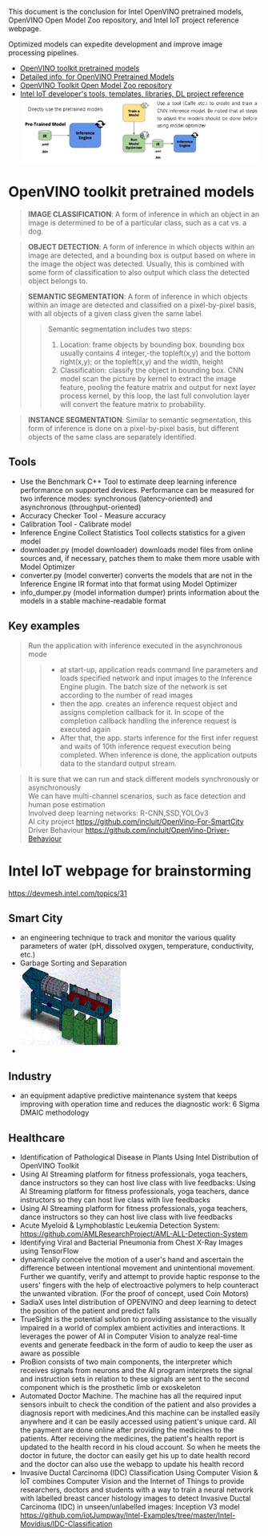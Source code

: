 This document is the conclusion for Intel OpenVINO pretrained models, OpenVINO Open Model Zoo repository, and Intel IoT project reference webpage.  

Optimized models can expedite development and improve image processing pipelines.  
* [OpenVINO toolkit pretrained models](https://software.intel.com/en-us/openvino-toolkit/documentation/pretrained-models)  
* [Detailed info. for OpenVINO Pretrained Models](https://docs.openvinotoolkit.org/latest/_docs_resources_introduction.html)  
* [OpenVINO Toolkit Open Model Zoo repository](https://github.com/opencv/open_model_zoo)  
* [Intel IoT developer's tools, templates, libraries, DL project reference](https://devmesh.intel.com/topics/31)  
![How to use models](use_models.GIF)   
# OpenVINO toolkit pretrained models
> **IMAGE CLASSIFICATION**: A form of inference in which an object in an image is determined to be of a particular class, such as a cat vs. a dog.  

> **OBJECT DETECTION**: A form of inference in which objects within an image are detected, and a bounding box is output based on where in the image the object was detected. Usually, this is combined with some form of classification to also output which class the detected object belongs to.  

> **SEMANTIC SEGMENTATION**: A form of inference in which objects within an image are detected and classified on a pixel-by-pixel basis, with all objects of a given class given the same label.  
>> Semantic segmentation includes two steps:  
>> 1)	Location: frame objects by bounding box. bounding box usually contains 4 integer,-the topleft(x,y) and the bottom right(x,y); or the topleft(x,y) and the width, height  
>> 2)	Classification: classify the object in bounding box. CNN model scan the picture by kernel to extract the image feature, pooling the feature matrix and output for next layer process kernel, by this loop, the last full convolution layer will convert the feature matrix to probability.  

> **INSTANCE SEGMENTATION**: Similar to semantic segmentation, this form of inference is done on a pixel-by-pixel basis, but different objects of the same class are separately identified.  

## Tools  
* Use the Benchmark C++ Tool to estimate deep learning inference performance on supported devices. Performance can be measured for two inference modes: synchronous (latency-oriented) and asynchronous (throughput-oriented)  
* Accuracy Checker Tool - Measure accuracy  
* Calibration Tool - Calibrate model 
* Inference Engine Collect Statistics Tool collects statistics for a given model  
* downloader.py (model downloader) downloads model files from online sources and, if necessary, patches them to make them more usable with Model Optimizer  
*  converter.py (model converter) converts the models that are not in the Inference Engine IR format into that format using Model Optimizer  
* info_dumper.py (model information dumper) prints information about the models in a stable machine-readable format  

## Key examples
> Run the application with inference executed in the asynchronous mode  
>> * at start-up, application reads command line parameters and loads specified network and input images to the Inference Engine plugin. The batch size of the network is set according to the number of read images  
>> * then the app. creates an inference request object and assigns completion callback for it. In scope of the completion callback handling the inference request is executed again  
>> * After that, the app. starts inference for the first infer request and waits of 10th inference request execution being completed. When inference is done, the application outputs data to the standard output stream.  

> It is sure that we can run and stack different models synchronously or asynchronously  
> We can have multi-channel scenarios, such as face detection and human pose estimation  
> Involved deep learning networks: R-CNN,SSD,YOLOv3  
> AI city project https://github.com/incluit/OpenVino-For-SmartCity  
> Driver Behaviour https://github.com/incluit/OpenVino-Driver-Behaviour  

# Intel IoT webpage for brainstorming
https://devmesh.intel.com/topics/31  
## Smart City
* an engineering technique to track and monitor the various quality parameters of water (pH, dissolved oxygen, temperature, conductivity, etc.)  
* Garbage Sorting and Separation  
![Garbage Sorting](garbagesplit.GIF)  
* 
## Industry
* an equipment adaptive predictive maintenance system that keeps improving with operation time and reduces the diagnostic work: 6 Sigma DMAIC methodology  
## Healthcare
* Identification of Pathological Disease in Plants Using Intel Distribution of OpenVINO Toolkit  
* Using AI Streaming platform for fitness professionals, yoga teachers, dance instructors so they can host live class with live feedbacks: Using AI Streaming platform for fitness professionals, yoga teachers, dance instructors so they can host live class with live feedbacks    
* Using AI Streaming platform for fitness professionals, yoga teachers, dance instructors so they can host live class with live feedbacks  
* Acute Myeloid & Lymphoblastic Leukemia Detection System: https://github.com/AMLResearchProject/AML-ALL-Detection-System  
* Identifying Viral and Bacterial Pneumonia from Chest X-Ray Images using TensorFlow  
* dynamically conceive the motion of a user's hand and ascertain the difference between intentional movement and unintentional movement. Further we quantify, verify and attempt to provide haptic response to the users' fingers with the help of electroactive polymers to help counteract the unwanted vibration. (For the proof of concept, used Coin Motors)  
* SadiaX uses Intel distribution of OPENVINO and deep learning to detect the position of the patient and predict falls  
* TrueSight is the potential solution to providing assistance to the visually impaired in a world of complex ambient activities and interactions. It leverages the power of AI in Computer Vision to analyze real-time events and generate feedback in the form of audio to keep the user as aware as possible  
* ProBion consists of two main components, the interpreter which receives signals from neurons and the AI program interprets the signal and instruction sets in relation to these signals are sent to the second component which is the prosthetic limb or exoskeleton  
* Automated Doctor Machine. The machine has all the required input sensors inbuilt to check the condition of the patient and also provides a diagnosis report with medicines.And this machine can be installed easily anywhere and it can be easily accessed using patient's unique card. All the payment are done online after providing the medicines to the patients. After receiving the medicines, the patient's health report is updated to the health record in his cloud account. So when he meets the doctor in future, the doctor can easily get his up to date health record and the doctor can also use the webapp to update his health record  
* Invasive Ductal Carcinoma (IDC) Classification Using Computer Vision & IoT combines Computer Vision and the Internet of Things to provide researchers, doctors and students with a way to train a neural network with labelled breast cancer histology images to detect Invasive Ductal Carcinoma (IDC) in unseen/unlabelled images:  Inception V3 model https://github.com/iotJumpway/Intel-Examples/tree/master/Intel-Movidius/IDC-Classification  


